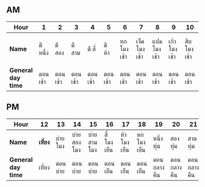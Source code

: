 ## AM

| **Hour**             | 1       | 2       | 3       | 4       | 5       | 6          | 7           | 8           | 9           | 10         | 11             |
| -------------------- | ------- | ------- | ------- | ------- | ------- | ---------- | ----------- | ----------- | ----------- | ---------- | -------------- |
| **Name**             | ตี หนึ่ง   | ตี สอง   | ตี สาม   | ตี สี่     | ตี ห้า    | หก โมง เช้า | เจ็ด โมง เช้า | แปด โมง เช้า | เก้า โมง เช้า | สิบ โมง เช้า | สิบ เอ็ด โมง เช้า |
| **General day time** | ตอน เช้า | ตอน เช้า | ตอน เช้า | ตอน เช้า | ตอน เช้า | ตอน เช้า    | ตอน เช้า     | ตอน เช้า     | ตอน เช้า     | ตอน เช้า    | ตอน เช้า        |

## PM

| Hour                 | 12       | 13      | 14          | 15         | 16        | 17         | 18         | 19         | 20         | 21         | 22         | 23         | 24        |
| -------------------- | -------- | ------- | ----------- | ---------- | --------- | ---------- | ---------- | ---------- | ---------- | ---------- | ---------- | ---------- | --------- |
| **Name**             | **เที่ยง** | บ่าย โมง | บ่าย สอง โมง | บ่าย สามโมง | สี่ โมง เย็น | ห้า โมง เย็น | หก โมง เย็น | หนึ่ง ทุ่ม     | สอง ทุ่ม     | สาม ทุ่ม     | สี่ ทุ่ม       | ห้า ทุ่ม      | **หก ทุ่ม** |
| **General day time** | เที่ยง  | ตอนบ่าย  | ตอน บ่าย     | ตอน บ่าย    | ตอน เย็น   | ตอน เย็น    | ตอน เย็น    | ตอน กลางคืน | ตอน กลางคืน | ตอน กลางคืน | ตอน กลางคืน | ตอน กลางคืน | เที่ยง คืน   |
